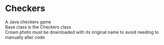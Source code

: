 # Checkers
A Java checkers game <br />
Base class is the Checkers class <br />
Crown photo must be downloaded with its original name to avoid needing to manually alter code <br />
